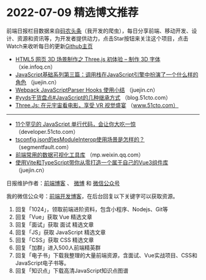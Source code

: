# 2022-07-09 精选博文推荐

前端日报栏目数据来自[码农头条](https://toutiao.qdkfweb.cn/)（我开发的爬虫），每日分享前端、移动开发、设计、资源和资讯等，为开发者提供动力，点击Star按钮来关注这个项目，点击Watch来收听每日的更新[Github主页](https://github.com/kujian/frontendDaily)
* [HTML5 网页 3D 场景制作之 Three.js 初体验 &#8211; 制作 3D 字体](https://xie.infoq.cn/article/d3690f759c2c538d19e35df4d) （xie.infoq.cn）
* [JavaScript基础系列第三篇：调用栈在JavaScript引擎中扮演了一个什么样的角色](https://juejin.cn/post/7117839908055547917) （juejin.cn）
* [Webpack JavaScriptParser Hooks 使用小结](https://juejin.cn/post/7117837829165547556) （juejin.cn）
* [#yyds干货盘点#JavaScript的几种继承方式](https://blog.51cto.com/u_11365839/5453105) （blog.51cto.com）
* [Three.Js: 在元宇宙看电影，享受 VR 视觉盛宴](https://www.51cto.com/article/713552.html) （www.51cto.com）

***
* [11个罕见的 JavaScript 单行代码，会让你大吃一惊](https://developer.51cto.com/article/713540.html) （developer.51cto.com）
* [tsconfig.json的esModuleInterop使用场景是怎样的？](https://segmentfault.com/a/1190000042084600) （segmentfault.com）
* [前端常用的数据可视化工具库](https://mp.weixin.qq.com/s?__biz=Mzg5ODA5NTM1Mw==&mid=2247499291&idx=1&sn=420565bd90dcdda687af1224d648db01) （mp.weixin.qq.com）
* [使用Vite和TypeScript带你从零打造一个属于自己的Vue3组件库](https://juejin.cn/post/7117886038126624805) （juejin.cn）

日报维护作者：[前端博客](https://qdkfweb.cn/) 、 [微博](http://weibo.com/kujian) 和 [微信公众号](https://open.weixin.qq.com/qr/code?username=caibaojian_com)

我的微信公众号：[前端开发博客](https://open.weixin.qq.com/qr/code?username=caibaojian_com)，在后台回复以下关键字可以获取资源。

1. 回复「1024」，领取前端进阶资料，包含小程序、Nodejs、Git等
2. 回复「Vue」获取 Vue 精选文章
3. 回复「面试」获取 面试 精选文章
4. 回复「JS」获取 JavaScript 精选文章
5. 回复「CSS」获取 CSS 精选文章
6. 回复「加群」进入500人前端精英群
7. 回复「电子书」下载我整理的大量前端资源，含面试、Vue实战项目、CSS和JavaScript电子书等。
8. 回复「知识点」下载高清JavaScript知识点图谱